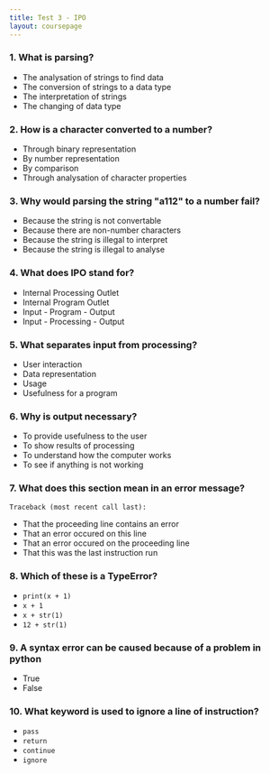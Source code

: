 ```yaml
---
title: Test 3 - IPO
layout: coursepage
---
```


### 1. What is parsing?

+ The analysation of strings to find data
+ The conversion of strings to a data type
+ The interpretation of strings
+ The changing of data type

### 2. How is a character converted to a number?

+ Through binary representation
+ By number representation
+ By comparison
+ Through analysation of character properties

### 3. Why would parsing the string "a112" to a number fail?

+ Because the string is not convertable
+ Because there are non-number characters
+ Because the string is illegal to interpret
+ Because the string is illegal to analyse

### 4. What does IPO stand for?

+ Internal Processing Outlet
+ Internal Program Outlet
+ Input - Program - Output
+ Input - Processing - Output 

### 5. What separates input from processing?

+ User interaction
+ Data representation
+ Usage
+ Usefulness for a program

### 6. Why is output necessary?

+ To provide usefulness to the user
+ To show results of processing
+ To understand how the computer works
+ To see if anything is not working

### 7. What does this section mean in an error message?

    Traceback (most recent call last):

+ That the proceeding line contains an error
+ That an error occured on this line
+ That an error occured on the proceeding line
+ That this was the last instruction run

### 8. Which of these is a TypeError?

+ `print(x + 1)`
+ `x + 1`
+ `x + str(1)`
+ `12 + str(1)`

### 9. A syntax error can be caused because of a problem in python

+ True
+ False

### 10. What keyword is used to ignore a line of instruction?

+ `pass`
+ `return`
+ `continue`
+ `ignore`
